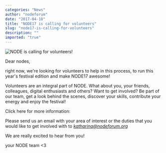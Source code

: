```yaml
---
categories: "News"
author: "nodeforum"
date: "2017-04-18"
title: "NODE17 is calling for volunteers"
slug: "node17-is-calling-for-volunteers"
description: ""
imported: "true"
---
```



![NODE is calling for volunteers!](16667570804_1e6e063812_b.jpg) 

Dear nodes,

right now, we're looking for volunteers to help in this process, to run this year's festival edition and make NODE17 awesome!

Volunteers are an integral part of NODE. What about you, your friends, colleagues, digital enthusiasts and others? Want to get involved? Be part of our team, get a look behind the scenes, discover your skills, contribute your energy and enjoy the festival!

Click here for more information: 
[](https://nodeforum.org/journal/node17-call-for-volunteers/)


Please send us an email with your area of interest or the duties that you would like to get involved with to
*katharina@nodeforum.org*


We are really excited to hear from you!

your NODE team <3

